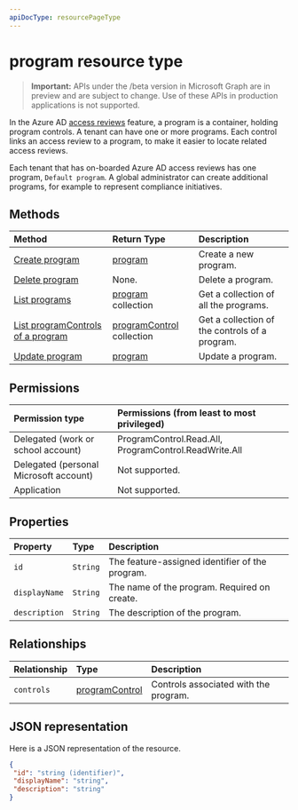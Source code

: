 ```yaml
---
apiDocType: resourcePageType
---
```

# program resource type

> **Important:** APIs under the /beta version in Microsoft Graph are in preview and are subject to change. Use of these APIs in production applications is not supported.

In the Azure AD [access reviews](accessreviews_root.md) feature, a program is a container, holding program controls. A tenant can have one or more programs.  Each control links an access review to a program, to make it easier to locate related access reviews.  

Each tenant that has on-boarded Azure AD access reviews has one program, `Default program`.  A global administrator can create additional programs, for example to represent compliance initiatives. 


## Methods

| Method		   | Return Type	|Description|
|:---------------|:--------|:----------|
|[Create program](../api/program_create.md) |	[program](program.md)	|	Create a new program.|
|[Delete program](../api/program_delete.md) |	None.	|	Delete a program.|
|[List programs](../api/program_list.md) |	[program](program.md) collection|	Get a collection of all the programs.|
|[List programControls of a program](../api/program_listcontrols.md) |		[programControl](programcontrol.md) collection|	Get a collection of the controls of a program.|
|[Update program](../api/program_update.md) |	[program](program.md)|	Update a program.|

## Permissions

|Permission type                        | Permissions (from least to most privileged)              |
|:--------------------------------------|:---------------------------------------------------------|
|Delegated (work or school account)     | ProgramControl.Read.All, ProgramControl.ReadWrite.All |
|Delegated (personal Microsoft account) | Not supported. |
|Application                            | Not supported. |


## Properties
| Property	   | Type	|Description|
|:---------------|:--------|:----------|
| `id`                        |`String`                              |  The feature-assigned identifier of the program.                    |
| `displayName`               |`String`                              |  The name of the program.  Required on create.                  |
| `description`               |`String`                              |  The description of the program.           |

## Relationships
| Relationship | Type	|Description|
|:---------------|:--------|:----------|
| `controls`                  |[programControl](programcontrol.md) | Controls associated with the program. |

## JSON representation

Here is a JSON representation of the resource.

<!-- {
  "blockType": "resource",
  "optionalProperties": [

  ],
  "@odata.type": "microsoft.graph.program"
}-->

```json
{
 "id": "string (identifier)",
 "displayName": "string",
 "description": "string"
}

```

<!-- {
  "type": "#page.annotation",
  "description": "program resource",
  "keywords": "",
  "section": "documentation",
  "tocPath": ""
}-->